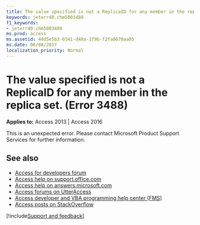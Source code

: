 ```yaml
---
title: The value specified is not a ReplicaID for any member in the replica set. (Error 3488)
keywords: jeterr40.chm5003488
f1_keywords:
- jeterr40.chm5003488
ms.prod: access
ms.assetid: 44d5e5b3-0341-d48a-1f9b-f2fa0670aa05
ms.date: 06/08/2017
localization_priority: Normal
---
```



# The value specified is not a ReplicaID for any member in the replica set. (Error 3488)

  

**Applies to:** Access 2013 | Access 2016

This is an unexpected error. Please contact Microsoft Product Support Services for further information.

## See also

- [Access for developers forum](https://social.msdn.microsoft.com/Forums/office/home?forum=accessdev)
- [Access help on support.office.com](https://support.office.com/search/results?query=Access)
- [Access help on answers.microsoft.com](https://answers.microsoft.com/)
- [Access forums on UtterAccess](https://www.utteraccess.com/forum/index.php?act=idx)
- [Access developer and VBA programming help center (FMS)](https://www.fmsinc.com/MicrosoftAccess/developer/)
- [Access posts on StackOverflow](https://stackoverflow.com/questions/tagged/ms-access)

[!include[Support and feedback](~/includes/feedback-boilerplate.md)]
